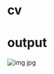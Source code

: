 # cv
# output
![img jpg](https://user-images.githubusercontent.com/124021920/215675528-8ee1c7cb-90a7-4c0d-a33c-c25d5e7efe8d.jpg)
